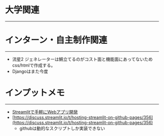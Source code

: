 # 大学関連
* * *
# インターン・自主制作関連
* * *
- 流星2 ジェネレーターは鯖立てるのがコスト面と機能面にあってないためcss/htmlで作成する。
- Djangoはまた今度
# インプットメモ
* * *
- [Streamlitで手軽にWebアプリ開発](https://www.alpha.co.jp/blog/202304_02)
- [https://discuss.streamlit.io/t/hosting-streamlit-on-github-pages/356](https://discuss.streamlit.io/t/hosting-streamlit-on-github-pages/356)
  - githubは動的なスクリプトしか実装できない

